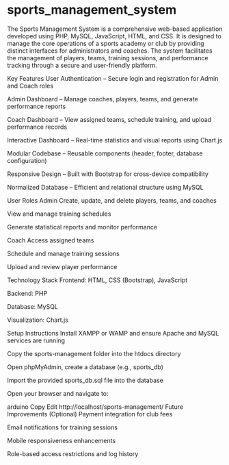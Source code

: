 # sports_management_system
The Sports Management System is a comprehensive web-based application developed using PHP, MySQL, JavaScript, HTML, and CSS. It is designed to manage the core operations of a sports academy or club by providing distinct interfaces for administrators and coaches. The system facilitates the management of players, teams, training sessions, and performance tracking through a secure and user-friendly platform.

Key Features
User Authentication – Secure login and registration for Admin and Coach roles

Admin Dashboard – Manage coaches, players, teams, and generate performance reports

Coach Dashboard – View assigned teams, schedule training, and upload performance records

Interactive Dashboard – Real-time statistics and visual reports using Chart.js

Modular Codebase – Reusable components (header, footer, database configuration)

Responsive Design – Built with Bootstrap for cross-device compatibility

Normalized Database – Efficient and relational structure using MySQL

User Roles
Admin
Create, update, and delete players, teams, and coaches

View and manage training schedules

Generate statistical reports and monitor performance

Coach
Access assigned teams

Schedule and manage training sessions

Upload and review player performance

Technology Stack
Frontend: HTML, CSS (Bootstrap), JavaScript

Backend: PHP

Database: MySQL

Visualization: Chart.js

Setup Instructions
Install XAMPP or WAMP and ensure Apache and MySQL services are running

Copy the sports-management folder into the htdocs directory

Open phpMyAdmin, create a database (e.g., sports_db)

Import the provided sports_db.sql file into the database

Open your browser and navigate to:

arduino
Copy
Edit
http://localhost/sports-management/
Future Improvements (Optional)
Payment integration for club fees

Email notifications for training sessions

Mobile responsiveness enhancements

Role-based access restrictions and log history


